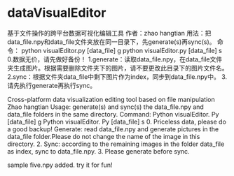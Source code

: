 # dataVisualEditor
基于文件操作的跨平台数据可视化编辑工具
作者：zhao hangtian
用法：把data_file.npy和data_file文件夹放在同一目录下，先generate(s)再sync(s)。
命令：
	python visualEditor.py [data_file] g
	python visualEditor.py [data_file] s
0.数据无价，请先做好备份！
1.generate：读取data_file.npy，在data_file文件夹生成图片。根据需要删除文件夹下的图片，请不要更改此目录下的图片文件名。
2.sync：根据文件夹data_file中剩下图片作为index，同步到data_file.npy中。
3.请先执行generate再执行sync。


Cross-platform data visualization editing tool based on file manipulation
Zhao hangtian
Usage: generate(s) and sync(s) the data_file.npy and data_file folders in the same directory.
Command:
Python visualEditor. Py [data_file] g
Python visualEditor. Py [data_file] s
0. Priceless data, please do a good backup!
Generate: read data_file.npy and generate pictures in the data_file folder.Please do not change the name of the image in this directory.
2. Sync: according to the remaining images in the folder data_file as index, sync to data_file.npy.
3. Please generate before sync.


sample five.npy added. try it for fun!
